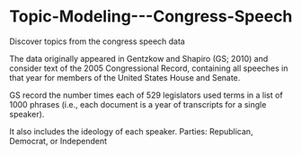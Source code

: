 # Topic-Modeling---Congress-Speech
Discover topics from the congress speech data

The data originally appeared in Gentzkow and Shapiro (GS; 2010) and consider text of the 2005 Congressional Record, containing all speeches in that year for members of the United States House and Senate.

GS record the number times each of 529 legislators used terms in a list of 1000 phrases (i.e., each document is a year of transcripts for a single speaker).

It also includes the ideology of each speaker. Parties: Republican, Democrat, or Independent
